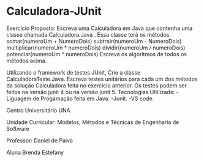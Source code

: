 # Calculadora-JUnit
Exercício Proposto:
Escreva uma Calculadora em Java que contenha uma classe chamada Calculadora.Java . Essa classe terá os métodos: somar(numeroUm + NumeroDois) subtrair(numeroUm - NumeroDois) multiplicar(numeroUm * numeroDois) dividir(numeroUm / numeroDois) potenciar(numeroUm ^ numeroDois) Escreva os algoritmos de todos os métodos acima.

Utilizando o framework de testes JUnit, Crie a classe CalculadoraTeste.Java. Escreva testes unitários para cada um dos métodos da solução Calculadora feita no exercício anterior. Os testes podem ser feitos na versão junit 4 ou na versão junit 5.
Tecnologias Ultilizads: -Liguagem de Progamação feita em Java. -Junit. -VS code.

Centro Universitário UNA

Unidade Curricular: Modelos, Métodos e Técnicas de Engenharia de Software

Professor: Daniel de Paiva

Aluna:Brenda Estefany
